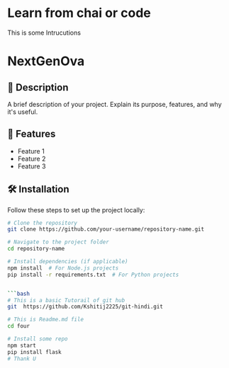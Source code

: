 # Learn from chai or code 

This is some Intrucutions

# NextGenOva

## 📌 Description
A brief description of your project. Explain its purpose, features, and why it's useful.

## 🚀 Features
- Feature 1
- Feature 2
- Feature 3

## 🛠 Installation
Follow these steps to set up the project locally:

```bash
# Clone the repository
git clone https://github.com/your-username/repository-name.git

# Navigate to the project folder
cd repository-name

# Install dependencies (if applicable)
npm install  # For Node.js projects
pip install -r requirements.txt  # For Python projects


```bash
# This is a basic Tutorail of git hub
git  https://github.com/Kshitij2225/git-hindi.git

# This is Readme.md file
cd four

# Install some repo
npm start
pip install flask 
# Thank U 